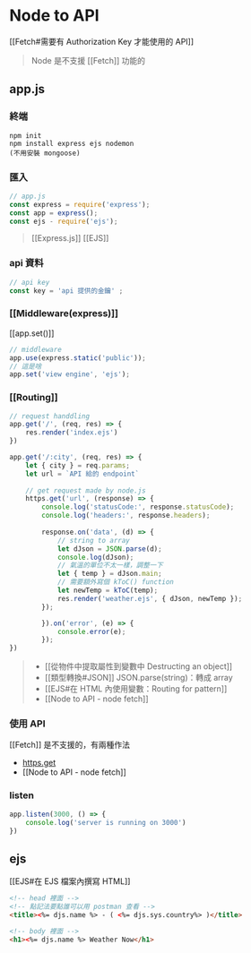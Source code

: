 # Node to API
[[Fetch#需要有 Authorization Key 才能使用的 API]]
>Node 是不支援 [[Fetch]] 功能的
## app.js
### 終端
```
npm init
npm install express ejs nodemon 
(不用安裝 mongoose)
```
### 匯入
```js
// app.js
const express = require('express');
const app = express();
const ejs - require('ejs');
```
>[[Express.js]]
>[[EJS]]
### api 資料
```js
// api key 
const key = 'api 提供的金鑰' ;
```

### [[Middleware(express)]]
[[app.set()]]
```js
// middleware
app.use(express.static('public'));
// 這是啥
app.set('view engine', 'ejs');
```
### [[Routing]]
```js
// request handdling
app.get('/', (req, res) => {
	res.render('index.ejs')
})

app.get('/:city', (req, res) => {
	let { city } = req.params;
	let url = `API 給的 endpoint`
	
	// get request made by node.js
	https.get('url', (response) => {
		console.log('statusCode:', response.statusCode);
		console.log('headers:', response.headers); 
		
		response.on('data', (d) => {
			// string to array
			let dJson = JSON.parse(d);
			console.log(dJson);
			// 氣溫的單位不太一樣，調整一下
			let { temp } = dJson.main;
			// 需要額外寫個 kToC() function
			let newTemp = kToC(temp);
			res.render('weather.ejs', { dJson, newTemp });
		});

		}).on('error', (e) => {
			console.error(e);
		});
})
```
>- [[從物件中提取屬性到變數中 Destructing an object]]
>- [[類型轉換#JSON]] JSON.parse(string)：轉成 array
>- [[EJS#在 HTML 內使用變數：Routing for pattern]]
> - [[Node to API - node fetch]]
### 使用 API
[[Fetch]] 是不支援的，有兩種作法
- [https.get](https://nodejs.org/docs/latest-v15.x/api/https.html#https_https_get_options_callback)
- [[Node to API - node fetch]]
### listen
```js
app.listen(3000, () => {
	console.log('server is running on 3000')
})
```


## ejs
[[EJS#在 EJS 檔案內撰寫 HTML]]
```html
<!-- head 裡面 -->
<!-- 點記法要點誰可以用 postman 查看 -->
<title><%= djs.name %> - ( <%= djs.sys.country%> )</title>

<!-- body 裡面 -->
<h1><%= djs.name %> Weather Now</h1>
```